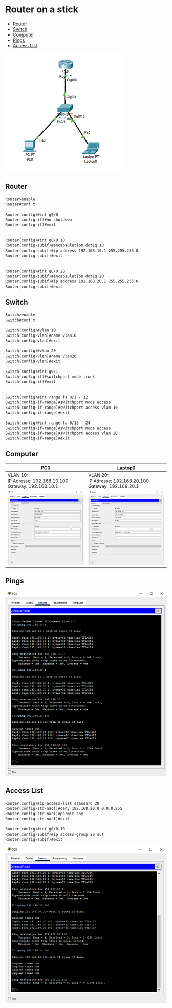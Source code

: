 # Router on a stick

- [Router](#router)
- [Switch](#switch)
- [Computer](#computer)
- [Pings](#pings)
- [Access List](#access-list)

![](Netzaufbau.png)

## Router

```
Router>enable
Router#conf t

Router(config)#int g0/0
Router(config-if)#no shutdown
Router(config-if)#exit


Router(config)#int g0/0.10
Router(config-subif)#encapsulation dot1q 10
Router(config-subif)#ip address 192.168.10.1 255.255.255.0
Router(config-subif)#exit


Router(config)#int g0/0.20
Router(config-subif)#encapsulation dot1q 20
Router(config-subif)#ip address 192.168.20.1 255.255.255.0
Router(config-subif)#exit
```

## Switch

```
Switch>enable
Switch#conf t

Switch(config)#vlan 10
Switch(config-vlan)#name vlan10
Switch(config-vlan)#exit

Switch(config)#vlan 20
Switch(config-vlan)#name vlan20
Switch(config-vlan)#exit

Switch(config)#int g0/1
Switch(config-if)#switchport mode trunk
Switch(config-if)#exit


Switch(config)#int range fa 0/1 - 12
Switch(config-if-range)#switchport mode access
Switch(config-if-range)#switchport access vlan 10
Switch(config-if-range)#exit

Switch(config)#int range fa 0/13 - 24
Switch(config-if-range)#switchport mode access
Switch(config-if-range)#switchport access vlan 20
Switch(config-if-range)#exit
```

## Computer

| PC0                                                      | Laptop0                                                   |
|----------------------------------------------------------|-----------------------------------------------------------|
| VLAN 10:<br>IP Adresse: 192.168.10.100<br>Gateway: 192.168.10.1 | VLAN 20:<br>IP Adresse: 192.168.20.100<br>Gateway: 192.168.20.1 |
| ![](PC0.png)                                             | ![](Laptop0.png)                                          |

## Pings

![](PC0-Pings.png)

## Access List

```
Router(config)#ip access-list standard 20
Router(config-std-nacl)#deny 192.168.20.0 0.0.0.255 
Router(config-std-nacl)#permit any
Router(config-std-nacl)#exit

Router(config)#int g0/0.10
Router(config-subif)#ip access-group 20 out
Router(config-subif)#exit
```

![](PC0-ACL-Pings.png)
